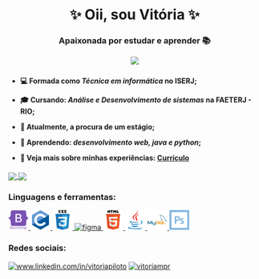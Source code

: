 <h1 align="center">✨ Oii, sou Vitória ✨</h1>
<h3 align="center">Apaixonada por estudar e aprender 📚</h3>
<p align="center">
<img src="https://media.giphy.com/media/137EaR4vAOCn1S/giphy.gif" >
</p>
<h4>
  
- 💻 Formada como _Técnica em informática_ no ISERJ;

- 🎓 Cursando: _Análise e Desenvolvimento de sistemas_ na FAETERJ - RIO;

- 🔭 Atualmente, a procura de um estágio;

- 🌱 Aprendendo: _desenvolvimento web, java e python_;

- 📄 Veja mais sobre minhas experiências: [Currículo](https://drive.google.com/file/d/1x9_G7-FU6lMjNBGQr2bVFp8wjO_1DyuJ/view?usp=sharing)
</h4>

<a href="https://github.com/VitoriaPiloto/3DAW">
<img align="center" src="https://github-readme-stats.vercel.app/api/top-langs/?username=VitoriaPiloto&hide=Handlebars,SCSS,HTML&theme=radical&layout=compact" />
</a>
<a href="https://github.com/VitoriaPiloto/3DAW">
  <img align="center" src="https://github-readme-stats.vercel.app/api/pin/?username=VitoriaPiloto&repo=3DAW&theme=radical" />
</a>

<h3 >Linguagens e ferramentas:</h3>
<p > <a href="https://getbootstrap.com" target="_blank" rel="noreferrer"> <img src="https://raw.githubusercontent.com/devicons/devicon/master/icons/bootstrap/bootstrap-plain-wordmark.svg" alt="bootstrap" width="40" height="40"/> </a> <a href="https://www.cprogramming.com/" target="_blank" rel="noreferrer"> <img src="https://raw.githubusercontent.com/devicons/devicon/master/icons/c/c-original.svg" alt="c" width="40" height="40"/> </a> <a href="https://www.w3schools.com/css/" target="_blank" rel="noreferrer"> <img src="https://raw.githubusercontent.com/devicons/devicon/master/icons/css3/css3-original-wordmark.svg" alt="css3" width="40" height="40"/> </a> <a href="https://www.figma.com/" target="_blank" rel="noreferrer"> <img src="https://www.vectorlogo.zone/logos/figma/figma-icon.svg" alt="figma" width="40" height="40"/> </a> <a href="https://www.w3.org/html/" target="_blank" rel="noreferrer"> <img src="https://raw.githubusercontent.com/devicons/devicon/master/icons/html5/html5-original-wordmark.svg" alt="html5" width="40" height="40"/> </a> <a href="https://www.java.com" target="_blank" rel="noreferrer"> <img src="https://raw.githubusercontent.com/devicons/devicon/master/icons/java/java-original.svg" alt="java" width="40" height="40"/> </a> <a href="https://www.mysql.com/" target="_blank" rel="noreferrer"> <img src="https://raw.githubusercontent.com/devicons/devicon/master/icons/mysql/mysql-original-wordmark.svg" alt="mysql" width="40" height="40"/> </a> <a href="https://www.photoshop.com/en" target="_blank" rel="noreferrer"> <img src="https://raw.githubusercontent.com/devicons/devicon/master/icons/photoshop/photoshop-line.svg" alt="photoshop" width="40" height="40"/> </a> </p>

<h3>Redes sociais:</h3>
<p >
<a href="https://linkedin.com/in/www.linkedin.com/in/vitoriapiloto" target="blank"><img align="center" src="https://raw.githubusercontent.com/rahuldkjain/github-profile-readme-generator/master/src/images/icons/Social/linked-in-alt.svg" alt="www.linkedin.com/in/vitoriapiloto" height="30" width="40" /></a>
<a href="https://instagram.com/vitoriampr" target="blank"><img align="center" src="https://raw.githubusercontent.com/rahuldkjain/github-profile-readme-generator/master/src/images/icons/Social/instagram.svg" alt="vitoriampr" height="30" width="40" /></a>
</p>
